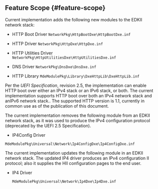 <!--- @file
  feature_scope/feature_scope.md for Getting Started Guide of EDK    II HTTP Boot

  Copyright (c) 2018, Intel Corporation. All rights reserved.<BR>

  Redistribution and use in source (original document form) and 'compiled'
  forms (converted to PDF, epub, HTML and other formats) with or without
  modification, are permitted provided that the following conditions are met:

  1) Redistributions of source code (original document form) must retain the
     above copyright notice, this list of conditions and the following
     disclaimer as the first lines of this file unmodified.

  2) Redistributions in compiled form (transformed to other DTDs, converted to
     PDF, epub, HTML and other formats) must reproduce the above copyright
     notice, this list of conditions and the following disclaimer in the
     documentation and/or other materials provided with the distribution.

  THIS DOCUMENTATION IS PROVIDED BY TIANOCORE PROJECT "AS IS" AND ANY EXPRESS OR
  IMPLIED WARRANTIES, INCLUDING, BUT NOT LIMITED TO, THE IMPLIED WARRANTIES OF
  MERCHANTABILITY AND FITNESS FOR A PARTICULAR PURPOSE ARE DISCLAIMED. IN NO
  EVENT SHALL TIANOCORE PROJECT  BE LIABLE FOR ANY DIRECT, INDIRECT, INCIDENTAL,
  SPECIAL, EXEMPLARY, OR CONSEQUENTIAL DAMAGES (INCLUDING, BUT NOT LIMITED TO,
  PROCUREMENT OF SUBSTITUTE GOODS OR SERVICES; LOSS OF USE, DATA, OR PROFITS;
  OR BUSINESS INTERRUPTION) HOWEVER CAUSED AND ON ANY THEORY OF LIABILITY,
  WHETHER IN CONTRACT, STRICT LIABILITY, OR TORT (INCLUDING NEGLIGENCE OR
  OTHERWISE) ARISING IN ANY WAY OUT OF THE USE OF THIS DOCUMENTATION, EVEN IF
  ADVISED OF THE POSSIBILITY OF SUCH DAMAGE.

-->


## Feature Scope {#feature-scope}

Current implementation adds the following new modules to the EDKII network stack:

* HTTP Boot Driver
 `NetworkPkg\HttpBootDxe\HttpBootDxe.inf`

* HTTP Driver
 `NetworkPkg\HttpDxe\HttpDxe.inf`

* HTTP Utilities Driver
 `NetworkPkg\HttpUtilitiesDxe\HttpUtilitiesDxe.inf`

* DNS Driver
 `NetworkPkg\DnsDxe\DnsDxe.inf`

* HTTP Library
 `MdeModulePkg\Library\DxeHttpLib\DxeHttpLib.inf`

Per the _UEFI Specification_, revision 2.5, the implementation can enable HTTP boot over either an IPv4 stack or an IPv6 stack, or both. The current implementation supports HTTP boot over both an IPv4 network stack and anIPv6 network stack.. The supported HTTP version is 1.1, currently in common use as of the publication of this document.

The current implementation removes the following module from an EDKII network stack, as it was used to produce the IPv4 configuration protocol (deprecated by the UEFI 2.5 Specification).

* IP4Config Driver
 
 `MdeModulePkg\Universal\Network\Ip4ConfigDxe\Ip4ConfigDxe.inf`

The current implementation updates the following module in an EDKII network stack. The updated IP4 driver produces an IPv4 configuration II protocol; also it supplies the HII configuration pages to the end user.

* IP4 Driver

  `MdeModulePkg\Universal\Network\Ip4Dxe\Ip4Dxe.inf`